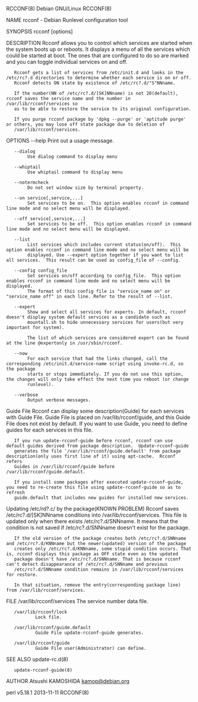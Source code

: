 RCCONF(8)                                                        Debian GNU/Linux                                                        RCCONF(8)

NAME
       rcconf - Debian Runlevel configuration tool

SYNOPSIS
       rcconf [options]

DESCRIPTION
       Rcconf allows you to control which services are started when the system boots up or reboots.  It displays a menu of all the services which
       could be started at boot.  The ones that are configured to do so are marked and you can toggle individual services on and off.

       Rcconf gets a list of services from /etc/init.d and looks in the /etc/rc?.d directories to determine whether each service is on or off.
       Rcconf detects ON state by existence of /etc/rc?.d/"S"NNname.

       If the number(NN of /etc/rc?.d/[SK]NNname) is not 20(default), rcconf saves the service name and the number in /var/lib/rcconf/services so
       as to be able to restore the service to its original configuration.

       If you purge rcconf package by 'dpkg --purge' or 'aptitude purge' or others, you may lose off state package due to deletion of
       /var/lib/rcconf/services.

OPTIONS
       --help
            Print out a usage message.

       --dialog
            Use dialog command to display menu

       --whiptail
            Use whiptail command to display menu

       --notermcheck
            Do not set window size by terminal property.

       --on service[,service,...]
            Set services to be on.  This option enables rcconf in command line mode and no select menu will be displayed.

       --off service[,service,...]
            Set services to be off.  This option enables rcconf in command line mode and no select menu will be displayed.

       --list
            List services which includes current status(on/off).  This option enables rcconf in command line mode and no select menu will be
            displayed. Use --expert option together if you want to list all services.  This result can be used as config_file of --config.

       --config config_file
            Set services on/off according to config_file.  This option enables rcconf in command line mode and no select menu will be displayed.
            The format of this config file is "service_name on" or "service_name off" in each line. Refer to the result of --list.

       --expert
            Show and select all services for experts. In default, rcconf doesn't display system default services as a candidate such as
            mountall.sh to hide unnecessary services for users(but very important for system).

            The list of which services are considered expert can be found at the line @expertonly in /usr/sbin/rcconf.

       --now
            For each service that had the links changed, call the corresponding /etc/init.d/service-name script using invoke-rc.d, so the package
            starts or stops immediately. If you do not use this option, the changes will only take effect the next time you reboot (or change
            runlevel).

       --verbose
            Output verbose messages.

Guide File
       Rcconf can display some description(Guide) for each services with Guide File.  Guide File is placed on /var/lib/rcconf/guide, and this
       Guide File does not exist by default.  If you want to use Guide, you need to define guides for each services in this file.

       If you run update-rcconf-guide before rcconf, rcconf can use default guides derived from package description.  Update-rcconf-guide
       generates the file '/var/lib/rcconf/guide.default' from package description(only uses first line of it) using apt-cache.  Rcconf refers
       Guides in /var/lib/rcconf/guide before /var/lib/rcconf/guide.default.

       If you install some packages after executed update-rcconf-guide, you need to re-create this file using update-rcconf-guide so as to refresh
       guide.default that includes new guides for installed new services.

Updating /etc/rd?.c/ by the package(KNOWN PROBLEM)
       Rcconf saves /etc/rc?.d/[SK]NNname conditions into /var/lib/rcconf/services.  This file is updated only when there exists
       /etc/rc?.d/SNNname. It means that the condition is not saved if /etc/rc?.d/SNNname doesn't exist for the package.

       If the old version of the package creates both /etc/rc?.d/SNNname and /etc/rc?.d/KNNname but the newer(updated) version of the package
       creates only /etc/rc?.d/KNNname, some stupid condition occurs. That is, rcconf displays this package as OFF state even as the updated
       package doesn't have /etc/rc?.d/SNNname. That is because rcconf can't detect disappearance of /etc/rc?.d/SNNname and previous
       /etc/rc?.d/SNNname condition remains in /var/lib/rcconf/services for restore.

       In that situation, remove the entry(corresponding package line) from /var/lib/rcconf/services.

FILE
       /var/lib/rcconf/services
               The service number data file.

       /var/lib/rcconf/lock
               Lock file.

       /var/lib/rcconf/guide.default
               Guide File update-rcconf-guide generates.

       /var/lib/rcconf/guide
               Guide File user(Administrator) can define.

SEE ALSO
       update-rc.d(8)

       update-rcconf-guide(8)

AUTHOR
       Atsushi KAMOSHIDA <kamop@debian.org>

perl v5.18.1                                                        2013-11-11                                                           RCCONF(8)
